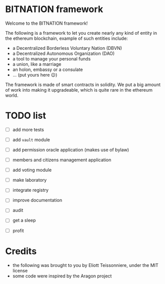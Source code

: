 # BITNATION framework

Welcome to the BITNATION framework!

The following is a framework to let you create nearly any kind of entity in the ethereum blockchain, example of such entities include:
 -  a Decentralized Borderless Voluntary Nation (DBVN)
 -  a Decentralized Autonomous Organization (DAO)
 -  a tool to manage your personal funds
 -  a union, like a marriage 
 -  an holon, embassy or a consulate
 -  ... (put yours here :wink:)

The framework is made of smart contracts in solidity. We put a big amount of work into making it upgradeable, which is quite rare in the ethereum world.


# TODO list
 -  [ ] add more tests
 -  [ ] add `vault` module
 -  [ ] add permission oracle application (makes use of bylaw)
 -  [ ] members and citizens management application
 -  [ ] add voting module
 -  [ ] make laboratory
 -  [ ] integrate registry
 -  [ ] improve documentation
 -  [ ] audit
 -  [ ] get a sleep
 -  [ ] profit


# Credits
 -  the following was brought to you by Eliott Teissonniere, under the MIT license
 -  some code were inspired by the Aragon project
